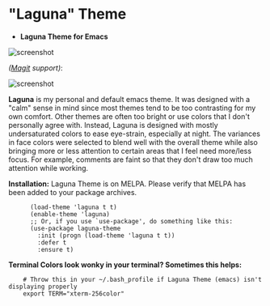 # "Laguna" Theme
* **Laguna Theme for Emacs**

![screenshot](https://raw.githubusercontent.com/HenryNewcomer/laguna-theme/master/images/2020-09-22.png)


*([Magit](https://magit.vc/) support)*:

![screenshot](https://raw.githubusercontent.com/HenryNewcomer/laguna-theme/master/images/2020-09-29-magit.png)


**Laguna** is my personal and default emacs theme. It was designed with a "calm" sense in mind since most
themes tend to be too contrasting for my own comfort. Other themes are often too bright or use colors that
I don't personally agree with. Instead, Laguna is designed with mostly undersaturated colors to ease
eye-strain, especially at night. The variances in face colors were selected to blend well with
the overall theme while also bringing more or less attention to certain areas that I feel
need more/less focus. For example, comments are faint so that they don't draw too
much attention while working.

**Installation:**
  Laguna Theme is on MELPA. Please verify that MELPA has been added to your package archives.
```
      (load-theme 'laguna t t)
      (enable-theme 'laguna)
      ;; Or, if you use `use-package', do something like this:
      (use-package laguna-theme
        :init (progn (load-theme 'laguna t t))
        :defer t
        :ensure t)
 ```
**Terminal Colors look wonky in your terminal? Sometimes this helps:**
 ```
     # Throw this in your ~/.bash_profile if Laguna Theme (emacs) isn't displaying properly
     export TERM="xterm-256color"
 ```
